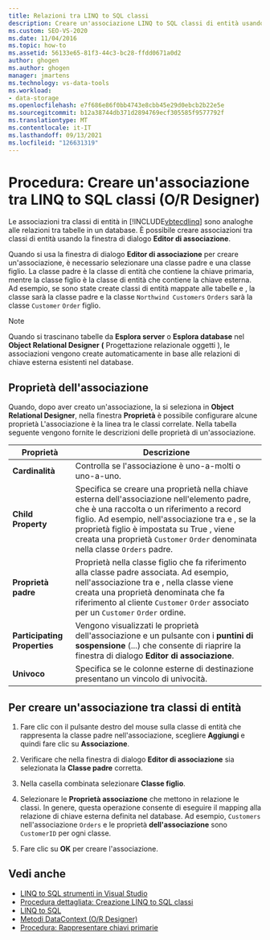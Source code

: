 ```yaml
---
title: Relazioni tra LINQ to SQL classi
description: Creare un'associazione LINQ to SQL classi di entità usando la finestra di dialogo Editor associazioni in Object Relational Designer (O/R Designer).
ms.custom: SEO-VS-2020
ms.date: 11/04/2016
ms.topic: how-to
ms.assetid: 56133e65-81f3-44c3-bc28-ffdd0671a0d2
author: ghogen
ms.author: ghogen
manager: jmartens
ms.technology: vs-data-tools
ms.workload:
- data-storage
ms.openlocfilehash: e7f686e86f0bb4743e8cbb45e29d0ebcb2b22e5e
ms.sourcegitcommit: b12a38744db371d2894769ecf305585f9577792f
ms.translationtype: MT
ms.contentlocale: it-IT
ms.lasthandoff: 09/13/2021
ms.locfileid: "126631319"
---
```

# <a name="how-to-create-an-association-between-linq-to-sql-classes-or-designer"></a>Procedura: Creare un'associazione tra LINQ to SQL classi (O/R Designer)
Le associazioni tra classi di entità in [!INCLUDE[vbtecdlinq](../data-tools/includes/vbtecdlinq_md.md)] sono analoghe alle relazioni tra tabelle in un database. È possibile creare associazioni tra classi di entità usando la finestra di dialogo **Editor di associazione**.

Quando si usa la finestra di dialogo **Editor di associazione** per creare un'associazione, è necessario selezionare una classe padre e una classe figlio. La classe padre è la classe di entità che contiene la chiave primaria, mentre la classe figlio è la classe di entità che contiene la chiave esterna. Ad esempio, se sono state create classi di entità mappate alle tabelle e , la classe sarà la classe padre e la classe `Northwind Customers` `Orders` sarà la classe `Customer` `Order` figlio.

> [!NOTE]
> Quando si trascinano tabelle da **Esplora server** o **Esplora database** nel **Object Relational Designer** **(** Progettazione relazionale oggetti ), le associazioni vengono create automaticamente in base alle relazioni di chiave esterna esistenti nel database.

## <a name="association-properties"></a>Proprietà dell'associazione
Quando, dopo aver creato un'associazione, la si seleziona in **Object Relational Designer**, nella finestra **Proprietà** è possibile configurare alcune proprietà L'associazione è la linea tra le classi correlate. Nella tabella seguente vengono fornite le descrizioni delle proprietà di un'associazione.

|Proprietà|Descrizione|
|--------------|-----------------|
|**Cardinalità**|Controlla se l'associazione è uno-a-molti o uno-a-uno.|
|**Child Property**|Specifica se creare una proprietà nella chiave esterna dell'associazione nell'elemento padre, che è una raccolta o un riferimento a record figlio. Ad esempio, nell'associazione tra e , se la proprietà figlio è impostata su True , viene creata una proprietà `Customer` `Order` denominata nella classe   `Orders` padre.|
|**Proprietà padre**|Proprietà nella classe figlio che fa riferimento alla classe padre associata. Ad esempio, nell'associazione tra e , nella classe viene creata una proprietà denominata che fa riferimento al cliente `Customer` `Order` associato per un `Customer` `Order` ordine.|
|**Participating Properties**|Vengono visualizzati le proprietà dell'associazione e un pulsante con i **puntini di sospensione** (...) che consente di riaprire la finestra di dialogo **Editor di associazione**.|
|**Univoco**|Specifica se le colonne esterne di destinazione presentano un vincolo di univocità.|

## <a name="to-create-an-association-between-entity-classes"></a>Per creare un'associazione tra classi di entità

1. Fare clic con il pulsante destro del mouse sulla classe di entità che rappresenta la classe padre nell'associazione, scegliere **Aggiungi** e quindi fare clic su **Associazione**.

2. Verificare che nella finestra di dialogo **Editor di associazione** sia selezionata la **Classe padre** corretta.

3. Nella casella combinata selezionare **Classe figlio**.

4. Selezionare le **Proprietà associazione** che mettono in relazione le classi. In genere, questa operazione consente di eseguire il mapping alla relazione di chiave esterna definita nel database. Ad esempio, `Customers` nell'associazione `Orders` e le proprietà **dell'associazione** sono `CustomerID` per ogni classe.

5. Fare clic su **OK** per creare l'associazione.

## <a name="see-also"></a>Vedi anche

- [LINQ to SQL strumenti in Visual Studio](../data-tools/linq-to-sql-tools-in-visual-studio2.md)
- [Procedura dettagliata: Creazione LINQ to SQL classi](how-to-create-linq-to-sql-classes-mapped-to-tables-and-views-o-r-designer.md)
- [LINQ to SQL](/dotnet/framework/data/adonet/sql/linq/index)
- [Metodi DataContext (O/R Designer)](../data-tools/datacontext-methods-o-r-designer.md)
- [Procedura: Rappresentare chiavi primarie](/dotnet/framework/data/adonet/sql/linq/how-to-represent-primary-keys)
